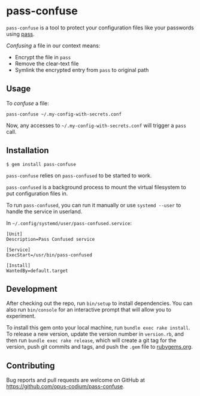 # pass-confuse

`pass-confuse` is a tool to protect your configuration files like your passwords using [pass](https://www.passwordstore.org/).

_Confusing_ a file in our context means:
 * Encrypt the file in `pass`
 * Remove the clear-text file
 * Symlink the encrypted entry from `pass` to original path

## Usage

To _confuse_ a file:

```
pass-confuse ~/.my-config-with-secrets.conf
```

Now, any accesses to `~/.my-config-with-secrets.conf` will trigger a `pass` call.

## Installation

```shell-session
$ gem install pass-confuse
```

`pass-confuse` relies on `pass-confused` to be started to work.

`pass-confused` is a background process to mount the virtual filesystem to put configuration files in.

To run `pass-confused`, you can run it manually or use `systemd --user` to handle the service in userland.

In `~/.config/systemd/user/pass-confused.service`:

```
[Unit]
Description=Pass Confused service

[Service]
ExecStart=/usr/bin/pass-confused

[Install]
WantedBy=default.target
```

## Development

After checking out the repo, run `bin/setup` to install dependencies. You can also run `bin/console` for an interactive prompt that will allow you to experiment.

To install this gem onto your local machine, run `bundle exec rake install`. To release a new version, update the version number in `version.rb`, and then run `bundle exec rake release`, which will create a git tag for the version, push git commits and tags, and push the `.gem` file to [rubygems.org](https://rubygems.org).

## Contributing

Bug reports and pull requests are welcome on GitHub at https://github.com/opus-codium/pass-confuse.

